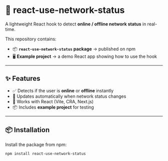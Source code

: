 # 📡 react-use-network-status

A lightweight React hook to detect **online / offline network status** in real-time.  

This repository contains:  
- 📦 **`react-use-network-status` package** → published on npm  
- 🖥 **Example project** → a demo React app showing how to use the hook  

---

## ✨ Features
- ✅ Detects if the user is **online** or **offline** instantly  
- 🔄 Updates automatically when network status changes  
- 🎯 Works with React (Vite, CRA, Next.js)  
- 📦 Includes **example project** for testing  

---

## 📦 Installation
Install the package from npm:

```bash
npm install react-use-network-status


